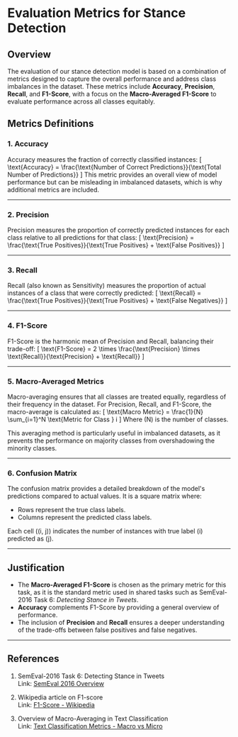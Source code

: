 # **Evaluation Metrics for Stance Detection**

## **Overview**
The evaluation of our stance detection model is based on a combination of metrics designed to capture the overall performance and address class imbalances in the dataset. These metrics include **Accuracy**, **Precision**, **Recall**, and **F1-Score**, with a focus on the **Macro-Averaged F1-Score** to evaluate performance across all classes equitably.

## **Metrics Definitions**

### **1. Accuracy**
Accuracy measures the fraction of correctly classified instances:
\[
\text{Accuracy} = \frac{\text{Number of Correct Predictions}}{\text{Total Number of Predictions}}
\]
This metric provides an overall view of model performance but can be misleading in imbalanced datasets, which is why additional metrics are included.

---

### **2. Precision**
Precision measures the proportion of correctly predicted instances for each class relative to all predictions for that class:
\[
\text{Precision} = \frac{\text{True Positives}}{\text{True Positives} + \text{False Positives}}
\]

---

### **3. Recall**
Recall (also known as Sensitivity) measures the proportion of actual instances of a class that were correctly predicted:
\[
\text{Recall} = \frac{\text{True Positives}}{\text{True Positives} + \text{False Negatives}}
\]

---

### **4. F1-Score**
F1-Score is the harmonic mean of Precision and Recall, balancing their trade-off:
\[
\text{F1-Score} = 2 \times \frac{\text{Precision} \times \text{Recall}}{\text{Precision} + \text{Recall}}
\]

---

### **5. Macro-Averaged Metrics**
Macro-averaging ensures that all classes are treated equally, regardless of their frequency in the dataset. For Precision, Recall, and F1-Score, the macro-average is calculated as:
\[
\text{Macro Metric} = \frac{1}{N} \sum_{i=1}^N \text{Metric for Class } i
\]
Where \(N\) is the number of classes.

This averaging method is particularly useful in imbalanced datasets, as it prevents the performance on majority classes from overshadowing the minority classes.

---

### **6. Confusion Matrix**
The confusion matrix provides a detailed breakdown of the model's predictions compared to actual values. It is a square matrix where:
- Rows represent the true class labels.
- Columns represent the predicted class labels.

Each cell \((i, j)\) indicates the number of instances with true label \(i\) predicted as \(j\).

---

## **Justification**
- The **Macro-Averaged F1-Score** is chosen as the primary metric for this task, as it is the standard metric used in shared tasks such as SemEval-2016 Task 6: *Detecting Stance in Tweets*.
- **Accuracy** complements F1-Score by providing a general overview of performance.
- The inclusion of **Precision** and **Recall** ensures a deeper understanding of the trade-offs between false positives and false negatives.

---

## **References**
1. SemEval-2016 Task 6: Detecting Stance in Tweets  
   Link: [SemEval 2016 Overview](https://www.aclweb.org/anthology/S16-1001.pdf)

2. Wikipedia article on F1-score  
   Link: [F1-Score - Wikipedia](https://en.wikipedia.org/wiki/F1_score)

3. Overview of Macro-Averaging in Text Classification  
   Link: [Text Classification Metrics - Macro vs Micro](https://medium.com/@ehudkr/a-visual-way-to-think-on-macro-and-micro-averages-in-classification-metrics-190285dc927f)
